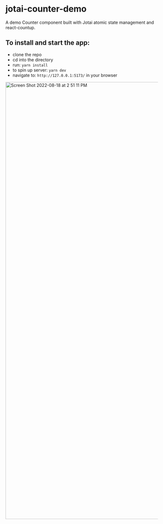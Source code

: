 # jotai-counter-demo
A demo Counter component built with Jotai atomic state management and react-countup.

## To install and start the app:
- clone the repo
- cd into the directory
- run: `yarn install`
- to spin up server: `yarn dev`
- navigate to: `http://127.0.0.1:5173/` in your browser


<img width="1440" alt="Screen Shot 2022-08-18 at 2 51 11 PM" src="https://user-images.githubusercontent.com/32000226/185502593-688a76d0-51fe-434d-95a5-6057d80d5885.png">
